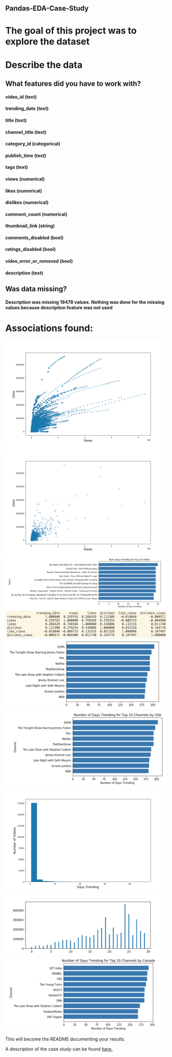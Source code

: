 ## Pandas-EDA-Case-Study

# The goal of this project was to explore the dataset

# Describe the data

## What features did you have to work with?
#### video_id (text)
#### trending_date (text)
#### title (text)
#### channel_title (text)
#### category_id (categorical)
#### publish_time (text)
#### tags (text)
#### views (numerical)
#### likes (numerical)
#### dislikes (numerical)
#### comment_count (numerical)
#### thumbnail_link (string)
#### comments_disabled (bool)
#### ratings_disabled (bool)
#### video_error_or_removed (bool)
#### description (text)

## Was data missing?

#### Description was missing 19478 values. Nothing was done for the missing values because description feature was not used

# Associations found:

![](images/image3.png)
![](images/image2.png)
![](images/image1.png)
![](images/image.png)
![](images/image4.png)
![](images/image5.png)
![](images/image6.png)
![](images/image7.png)
![](images/image8.png)








This will become the README documenting your results.  

A description of the case study can be found [here.](case_study_description.md)
